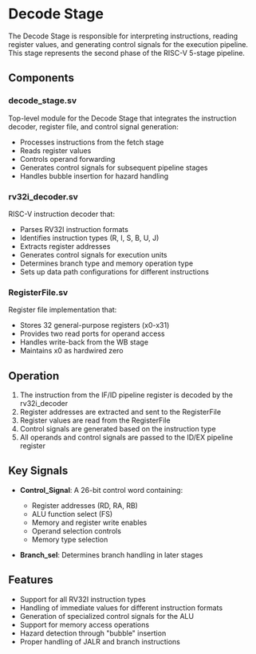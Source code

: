 # Decode Stage

The Decode Stage is responsible for interpreting instructions, reading register values, and generating control signals for the execution pipeline. This stage represents the second phase of the RISC-V 5-stage pipeline.

## Components

### decode_stage.sv

Top-level module for the Decode Stage that integrates the instruction decoder, register file, and control signal generation:
- Processes instructions from the fetch stage
- Reads register values
- Controls operand forwarding
- Generates control signals for subsequent pipeline stages
- Handles bubble insertion for hazard handling

### rv32i_decoder.sv

RISC-V instruction decoder that:
- Parses RV32I instruction formats
- Identifies instruction types (R, I, S, B, U, J)
- Extracts register addresses
- Generates control signals for execution units
- Determines branch type and memory operation type
- Sets up data path configurations for different instructions

### RegisterFile.sv

Register file implementation that:
- Stores 32 general-purpose registers (x0-x31)
- Provides two read ports for operand access
- Handles write-back from the WB stage
- Maintains x0 as hardwired zero

## Operation

1. The instruction from the IF/ID pipeline register is decoded by the rv32i_decoder
2. Register addresses are extracted and sent to the RegisterFile
3. Register values are read from the RegisterFile
4. Control signals are generated based on the instruction type
5. All operands and control signals are passed to the ID/EX pipeline register

## Key Signals

- **Control_Signal**: A 26-bit control word containing:
  - Register addresses (RD, RA, RB)
  - ALU function select (FS)
  - Memory and register write enables
  - Operand selection controls
  - Memory type selection

- **Branch_sel**: Determines branch handling in later stages

## Features

- Support for all RV32I instruction types
- Handling of immediate values for different instruction formats
- Generation of specialized control signals for the ALU
- Support for memory access operations
- Hazard detection through "bubble" insertion
- Proper handling of JALR and branch instructions
